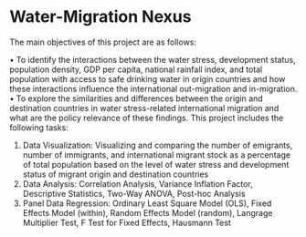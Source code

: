 # Water-Migration Nexus
The main objectives of this project are as follows:

• To identify the interactions between the water stress, development status, population density, GDP per capita, national rainfall index, and total population with access to safe drinking water in origin countries and how these interactions influence the international out-migration and in-migration.
• To explore the similarities and differences between the origin and destination countries in water stress-related international migration and what are the policy relevance of these findings.
This project includes the following tasks:
1. Data Visualization: Visualizing and comparing the number of emigrants, number of immigrants, and international migrant stock as a percentage of total population based on the level of water stress and development status of migrant origin and destination countries
2. Data Analysis: Correlation Analysis, Variance Inflation Factor, Descriptive Statistics, Two-Way ANOVA, Post-hoc Analysis
3. Panel Data Regression: Ordinary Least Square Model (OLS), Fixed Effects Model (within), Random Effects Model (random), Langrage Multiplier Test, F Test for Fixed Effects, Hausmann Test
